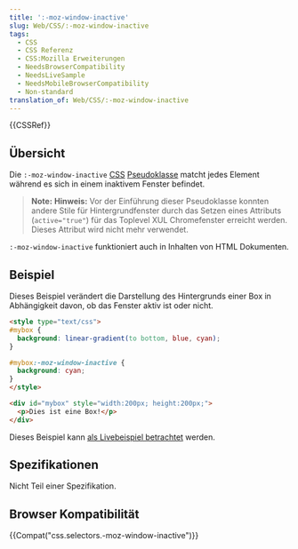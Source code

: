 ```yaml
---
title: ':-moz-window-inactive'
slug: Web/CSS/:-moz-window-inactive
tags:
  - CSS
  - CSS Referenz
  - CSS:Mozilla Erweiterungen
  - NeedsBrowserCompatibility
  - NeedsLiveSample
  - NeedsMobileBrowserCompatibility
  - Non-standard
translation_of: Web/CSS/:-moz-window-inactive
---
```

{{CSSRef}}

## Übersicht

Die `:-moz-window-inactive` [CSS](/de/docs/Web/CSS) [Pseudoklasse](/de/docs/Web/CSS/Pseudo-classes) matcht jedes Element während es sich in einem inaktivem Fenster befindet.

> **Note:** **Hinweis:** Vor der Einführung dieser Pseudoklasse konnten andere Stile für Hintergrundfenster durch das Setzen eines Attributs (`active="true"`) für das Toplevel XUL Chromefenster erreicht werden. Dieses Attribut wird nicht mehr verwendet.

`:-moz-window-inactive` funktioniert auch in Inhalten von HTML Dokumenten.

## Beispiel

Dieses Beispiel verändert die Darstellung des Hintergrunds einer Box in Abhängigkeit davon, ob das Fenster aktiv ist oder nicht.

```html
<style type="text/css">
#mybox {
  background: linear-gradient(to bottom, blue, cyan);
}

#mybox:-moz-window-inactive {
  background: cyan;
}
</style>

<div id="mybox" style="width:200px; height:200px;">
  <p>Dies ist eine Box!</p>
</div>
```

Dieses Beispiel kann [als Livebeispiel betrachtet](/samples/cssref/moz-window-inactive.html) werden.

## Spezifikationen

Nicht Teil einer Spezifikation.

## Browser Kompatibilität

{{Compat("css.selectors.-moz-window-inactive")}}
